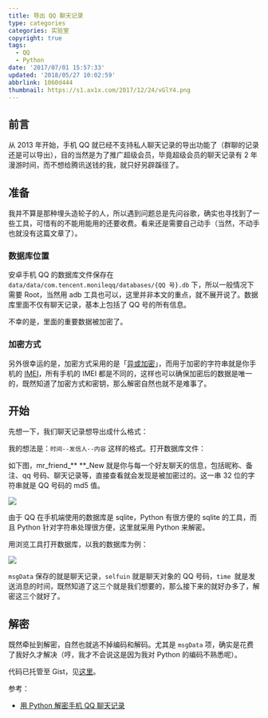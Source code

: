 ```yaml
---
title: 导出 QQ 聊天记录
type: categories
categories: 实验室
copyright: true
tags:
  - QQ
  - Python
date: '2017/07/01 15:57:33'
updated: '2018/05/27 10:02:59'
abbrlink: 1060d444
thumbnail: https://s1.ax1x.com/2017/12/24/vGlY4.png
---
```


## 前言

从 2013 年开始，手机 QQ 就已经不支持私人聊天记录的导出功能了（群聊的记录还是可以导出），目的当然是为了推广超级会员，毕竟超级会员的聊天记录有 2 年漫游时间，而不想给腾讯送钱的我，就只好另辟蹊径了。<!-- more -->

## 准备

我并不算是那种埋头造轮子的人，所以遇到问题总是先问谷歌，确实也寻找到了一些工具，可惜有的不能用能用的还要收费。看来还是需要自己动手（当然，不动手也就没有这篇文章了）。

### 数据库位置

安卓手机 QQ 的数据库文件保存在 `data/data/com.tencent.monileqq/databases/{QQ 号}.db` 下，所以一般情况下需要 Root，当然用 adb 工具也可以，这里并非本文的重点，就不展开说了。数据库里面不仅有聊天记录，基本上包括了 QQ 号的所有信息。

不幸的是，里面的重要数据被加密了。

### 加密方式

另外很幸运的是，加密方式采用的是「[异或加密](https://zh.wikipedia.org/zh-hans/%E5%BC%82%E6%88%96%E5%AF%86%E7%A0%81)」，而用于加密的字符串就是你手机的 [IMEI](https://zh.wikipedia.org/wiki/IMEI)，所有手机的 IMEI 都是不同的，这样也可以确保加密后的数据是唯一的，既然知道了加密方式和密钥，那么解密自然也就不是难事了。

## 开始

先想一下，我们聊天记录想导出成什么格式：

我的想法是：`时间--发信人--内容` 这样的格式。打开数据库文件：

如下图，mr_friend_\** **\_New 就是你与每一个好友聊天的信息，包括昵称、备注、qq 号码、聊天记录等，直接查看就会发现是被加密过的。这一串 32 位的字符串就是 QQ 号码的 md5 值。

![](https://ws1.sinaimg.cn/large/ba22af52gy1fh3iut526vj20qt0igju1.jpg)



由于 QQ 在手机端使用的数据库是 sqlite，Python 有很方便的 sqlite 的工具，而且 Python 针对字符串处理很方便，这里就采用 Python 来解密。

用浏览工具打开数据库，以我的数据库为例：

![](https://ws1.sinaimg.cn/large/ba22af52gy1fh3j5olc02j21120elgnv.jpg)

`msgData` 保存的就是聊天记录，`selfuin` 就是聊天对象的 QQ 号码，`time `就是发送消息的时间，既然知道了这三个就是我们想要的，那么接下来的就好办多了，解密这三个就好了。

## 解密

既然牵扯到解密，自然也就逃不掉编码和解码。尤其是 `msgData` 项，确实是花费了我好久才解决（哼，我才不会说这是因为我对 Python 的编码不熟悉呢）。

代码已托管至 Gist，见[这里](https://gist.github.com/362331456a6e0417c5aa1cf3ff7be2b7.git)。

参考：

- [用 Python 解密手机 QQ 聊天记录](http://www.freebuf.com/articles/terminal/68224.html)
